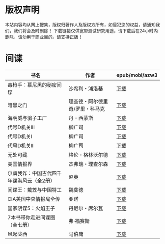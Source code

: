 # 版权声明

本站内容均从网上搜集，版权归著作人及版权方所有，如侵犯您的权益，请通知我们，我们将会及时删除！ 下载链接仅供宽带测试研究用途，请下载后在24小时内删除，请勿用于商业目的。请支持正版！

# 间谍

| 书名 | 作者 | epub/mobi/azw3 |
| --- | --- | --- |
| 毒枪手：慕尼黑的秘密间谍 | 沙希利・浦洛基 | [下载](https://url89.ctfile.com/f/31084289-1375498735-7e0be3?p=8866) |
| 暗黑之门 | 理查德・阿尔德里奇/罗里・科马克 | [下载](https://url89.ctfile.com/f/31084289-1356999205-192c10?p=8866) |
| 海明威与骗子工厂 | 丹・西蒙斯 | [下载](https://url89.ctfile.com/f/31084289-1357053163-da42f2?p=8866) |
| 代号D机关Ⅲ | 柳广司 | [下载](https://url89.ctfile.com/f/31084289-1357034080-736199?p=8866) |
| 代号D机关Ⅰ | 柳广司 | [下载](https://url89.ctfile.com/f/31084289-1357033729-239911?p=8866) |
| 代号D机关Ⅱ | 柳广司 | [下载](https://url89.ctfile.com/f/31084289-1357033720-1dd32f?p=8866) |
| 无处可藏 | 格伦・格林沃尔德 | [下载](https://url89.ctfile.com/f/31084289-1357033462-b25888?p=8866) |
| 美国情报界 | 杰弗瑞・理查尔森 | [下载](https://url89.ctfile.com/f/31084289-1357023136-5c184c?p=8866) |
| 尔虞我诈：中国古代四千年谍海风云（全2册） | 赵英 | [下载](https://url89.ctfile.com/f/31084289-1357008742-adf1c5?p=8866) |
| 间谍王：戴笠与中国特工 | 魏斐德 | [下载](https://url89.ctfile.com/f/31084289-1357008571-4000d9?p=8866) |
| CIA美国中央情报局全传 | 亚诺 | [下载](https://url89.ctfile.com/f/31084289-1357007401-df2110?p=8866) |
| 国家阴谋5：火焰王子 | 丹尼尔・席尔瓦 | [下载](https://url89.ctfile.com/f/31084289-1357006324-542463?p=8866) |
| 7本书带你走进间谍圈（全七册） | 弗·福赛斯 | [下载](https://url89.ctfile.com/f/31084289-1357005466-1df1de?p=8866) |
| 风起陇西 | 马伯庸 | [下载](https://url89.ctfile.com/f/31084289-1357005358-f7a76a?p=8866) |

